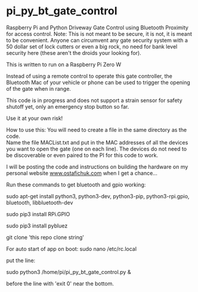 # pi_py_bt_gate_control
Raspberry Pi and Python Driveway Gate Control using Bluetooth Proximity for access control.
Note: This is not meant to be secure, it is not, it is meant to be convenient.  Anyone can circumvent any gate security system with a 50 dollar set of lock cutters or even a big rock, no need for bank level security here (these aren't the droids your looking for).

This is written to run on a Raspberry Pi Zero W

Instead of using a remote control to operate this gate controller, the Bluetooth Mac of your vehicle or phone can be used to trigger the opening of the gate when in range.

This code is in progress and does not support a strain sensor for safety shutoff yet, only an emergency stop button so far.

Use it at your own risk!

How to use this:
You will need to create a file in the same directory as the code.  
  Name the file MACList.txt and put in the MAC addresses of all the devices you want to open the gate (one on each line).  The devices do not need to be discoverable or even paired to the PI for this code to work.
 
I will be posting the code and instructions on building the hardware on my personal website www.ostafichuk.com when I get a chance...


Run these commands to get bluetooth and gpio working:

sudo apt-get install python3, python3-dev, python3-pip, python3-rpi.gpio, bluetooth, libbluetooth-dev

sudo pip3 install RPi.GPIO

sudo pip3 install pybluez

git clone 'this repo clone string'

For auto start of app on boot:
sudo nano /etc/rc.local

put the line:

sudo python3 /home/pi/pi_py_bt_gate_control.py &

before the line with 'exit 0' near the bottom.

